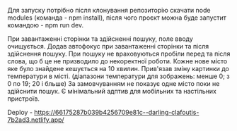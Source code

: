 Для запуску потрібно після клонування репозиторію скачати node modules (команда - npm install), після чого проєкт можна буде запустит командою - npm run dev.

При завантаженні сторінки та здійсненні пошуку, поле вводу очищується.
Додав автофокус при завантаженні сторінки та після здійснення пошуку.
При пошуку не враховуються пробіли перед та після слова, що б це не призводило до некоректної роботи.
Кожне нове місто яке було знайдене кешується на 10 хвилин.
Прив'язав зміну картинки до температури в місті. (діапазони температури для зображень: менше 0; з 0 по 19; 20 і бльше)
За замовчуванням не показує одне місто поки не здійснити пошук.
Є мінімальний адптив для мобільних та настільних пристроїв.

Deploy - https://66175287b039b4256709e81c--darling-clafoutis-7b2ad3.netlify.app/
